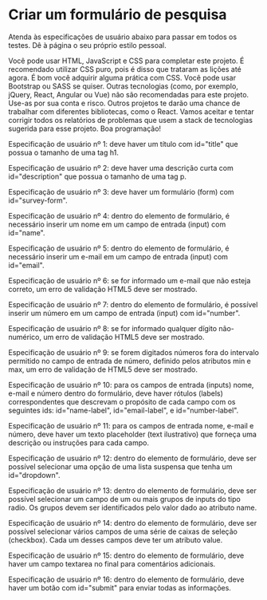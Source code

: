 # Criar um formulário de pesquisa

Atenda às especificações de usuário abaixo para passar em todos os testes. Dê à página o seu próprio estilo pessoal.

Você pode usar HTML, JavaScript e CSS para completar este projeto. É recomendado utilizar CSS puro, pois é disso que trataram as lições até agora. É bom você adquirir alguma prática com CSS. Você pode usar Bootstrap ou SASS se quiser. Outras tecnologias (como, por exemplo, jQuery, React, Angular ou Vue) não são recomendadas para este projeto. Use-as por sua conta e risco. Outros projetos te darão uma chance de trabalhar com diferentes bibliotecas, como o React. Vamos aceitar e tentar corrigir todos os relatórios de problemas que usem a stack de tecnologias sugerida para esse projeto. Boa programação!

Especificação de usuário nº 1: deve haver um título com id="title" que possua o tamanho de uma tag h1.

Especificação de usuário nº 2: deve haver uma descrição curta com id="description" que possua o tamanho de uma tag p.

Especificação de usuário nº 3: deve haver um formulário (form) com id="survey-form".

Especificação de usuário nº 4: dentro do elemento de formulário, é necessário inserir um nome em um campo de entrada (input) com id="name".

Especificação de usuário nº 5: dentro do elemento de formulário, é necessário inserir um e-mail em um campo de entrada (input) com id="email".

Especificação de usuário nº 6: se for informado um e-mail que não esteja correto, um erro de validação HTML5 deve ser mostrado.

Especificação de usuário nº 7: dentro do elemento de formulário, é possível inserir um número em um campo de entrada (input) com id="number".

Especificação de usuário nº 8: se for informado qualquer dígito não-numérico, um erro de validação HTML5 deve ser mostrado.

Especificação de usuário nº 9: se forem digitados números fora do intervalo permitido no campo de entrada de número, definido pelos atributos min e max, um erro de validação de HTML5 deve ser mostrado.

Especificação de usuário nº 10: para os campos de entrada (inputs) nome, e-mail e número dentro do formulário, deve haver rótulos (labels) correspondentes que descrevam o propósito de cada campo com os seguintes ids: id="name-label", id="email-label", e id="number-label".

Especificação de usuário nº 11: para os campos de entrada nome, e-mail e número, deve haver um texto placeholder (text ilustrativo) que forneça uma descrição ou instruções para cada campo.

Especificação de usuário nº 12: dentro do elemento de formulário, deve ser possível selecionar uma opção de uma lista suspensa que tenha um id="dropdown".

Especificação de usuário nº 13: dentro do elemento de formulário, deve ser possível selecionar um campo de um ou mais grupos de inputs do tipo radio. Os grupos devem ser identificados pelo valor dado ao atributo name.

Especificação de usuário nº 14: dentro do elemento de formulário, deve ser possível selecionar vários campos de uma série de caixas de seleção (checkbox). Cada um desses campos deve ter um atributo value.

Especificação de usuário nº 15: dentro do elemento de formulário, deve haver um campo textarea no final para comentários adicionais.

Especificação de usuário nº 16: dentro do elemento de formulário, deve haver um botão com id="submit" para enviar todas as informações.

